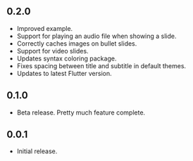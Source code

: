 ## 0.2.0

* Improved example.
* Support for playing an audio file when showing a slide.
* Correctly caches images on bullet slides.
* Support for video slides.
* Updates syntax coloring package.
* Fixes spacing between title and subtitle in default themes.
* Updates to latest Flutter version.

## 0.1.0

* Beta release. Pretty much feature complete.

## 0.0.1

* Initial release.
